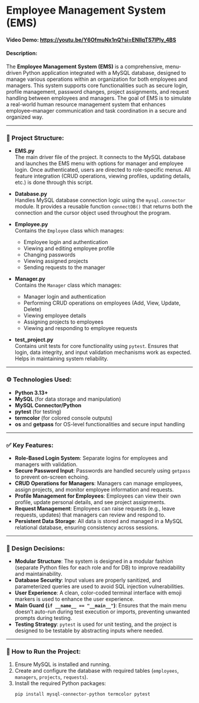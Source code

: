 # Employee Management System (EMS)
#### Video Demo:  <https://youtu.be/Y6OfmuNx1nQ?si=ENllqTS7IPly_4BS>
#### Description:

The **Employee Management System (EMS)** is a comprehensive, menu-driven Python application integrated with a MySQL database, designed to manage various operations within an organization for both employees and managers. This system supports core functionalities such as secure login, profile management, password changes, project assignments, and request handling between employees and managers. The goal of EMS is to simulate a real-world human resource management system that enhances employee–manager communication and task coordination in a secure and organized way.

---

### 📁 Project Structure:

- **EMS.py**  
  The main driver file of the project. It connects to the MySQL database and launches the EMS menu with options for manager and employee login. Once authenticated, users are directed to role-specific menus. All feature integration (CRUD operations, viewing profiles, updating details, etc.) is done through this script.

- **Database.py**  
  Handles MySQL database connection logic using the `mysql.connector` module. It provides a reusable function `connectDB()` that returns both the connection and the cursor object used throughout the program.

- **Employee.py**  
  Contains the `Employee` class which manages:
    - Employee login and authentication
    - Viewing and editing employee profile
    - Changing passwords
    - Viewing assigned projects
    - Sending requests to the manager

- **Manager.py**  
  Contains the `Manager` class which manages:
    - Manager login and authentication
    - Performing CRUD operations on employees (Add, View, Update, Delete)
    - Viewing employee details
    - Assigning projects to employees
    - Viewing and responding to employee requests

- **test_project.py**  
  Contains unit tests for core functionality using `pytest`. Ensures that login, data integrity, and input validation mechanisms work as expected. Helps in maintaining system reliability.

---

### ⚙️ Technologies Used:

- **Python 3.13+**
- **MySQL** (for data storage and manipulation)
- **MySQL Connector/Python**
- **pytest** (for testing)
- **termcolor** (for colored console outputs)
- **os** and **getpass** for OS-level functionalities and secure input handling

---

### ✅ Key Features:

- **Role-Based Login System**: Separate logins for employees and managers with validation.
- **Secure Password Input**: Passwords are handled securely using `getpass` to prevent on-screen echoing.
- **CRUD Operations for Managers**: Managers can manage employees, assign projects, and monitor employee information and requests.
- **Profile Management for Employees**: Employees can view their own profile, update personal details, and see project assignments.
- **Request Management**: Employees can raise requests (e.g., leave requests, updates) that managers can review and respond to.
- **Persistent Data Storage**: All data is stored and managed in a MySQL relational database, ensuring consistency across sessions.

---

### 🎯 Design Decisions:

- **Modular Structure**: The system is designed in a modular fashion (separate Python files for each role and for DB) to improve readability and maintainability.
- **Database Security**: Input values are properly sanitized, and parameterized queries are used to avoid SQL injection vulnerabilities.
- **User Experience**: A clean, color-coded terminal interface with emoji markers is used to enhance the user experience.
- **Main Guard (`if __name__ == "__main__"`)**: Ensures that the main menu doesn’t auto-run during test execution or imports, preventing unwanted prompts during testing.
- **Testing Strategy**: `pytest` is used for unit testing, and the project is designed to be testable by abstracting inputs where needed.

---

### 📌 How to Run the Project:

1. Ensure MySQL is installed and running.
2. Create and configure the database with required tables (`employees`, `managers`, `projects`, `requests`).
3. Install the required Python packages:
   ```bash
   pip install mysql-connector-python termcolor pytest
